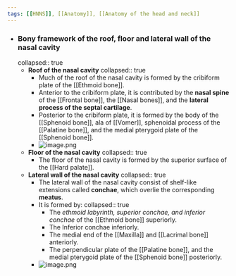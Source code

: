 ```yaml
---
tags: [[HNNS]], [[Anatomy]], [[Anatomy of the head and neck]] 
---
```


- ### Bony framework of the roof, floor and lateral wall of the nasal cavity
  collapsed:: true
	- **Roof of the nasal cavity**
	  collapsed:: true
		- Much of the roof of the nasal cavity is formed by the cribiform plate of the [[Ethmoid bone]].
		- Anterior to the cribiform plate, it is contributed by the **nasal spine** of the [[Frontal bone]], the [[Nasal bones]], and the **lateral process of the septal cartilage**.
		- Posterior to the cribiform plate, it is formed by the body of the [[Sphenoid bone]], ala of [[Vomer]], sphenoidal process of the [[Palatine bone]], and the medial pterygoid plate of the [[Sphenoid bone]].
		- ![image.png](../assets/image_1673146554372_0.png)
	- **Floor of the nasal cavity**
	  collapsed:: true
		- The floor of the nasal cavity is formed by the superior surface of the [[Hard palate]].
	- **Lateral wall of the nasal cavity**
	  collapsed:: true
		- The lateral wall of the nasal cavity consist of shelf-like extensions called **conchae**, which overlie the corresponding **meatus**.
		- It is formed by:
		  collapsed:: true
			- The *ethmoid labyrinth, superior conchae, and inferior conchae* of the [[Ethmoid bone]] superiorly.
			- The Inferior conchae inferiorly.
			- The medial end of the [[Maxilla]] and [[Lacrimal bone]] anteriorly.
			- The perpendicular plate of the [[Palatine bone]], and the medial pterygoid plate of the [[Sphenoid bone]] posteriorly.
		- ![image.png](../assets/image_1673146579638_0.png)